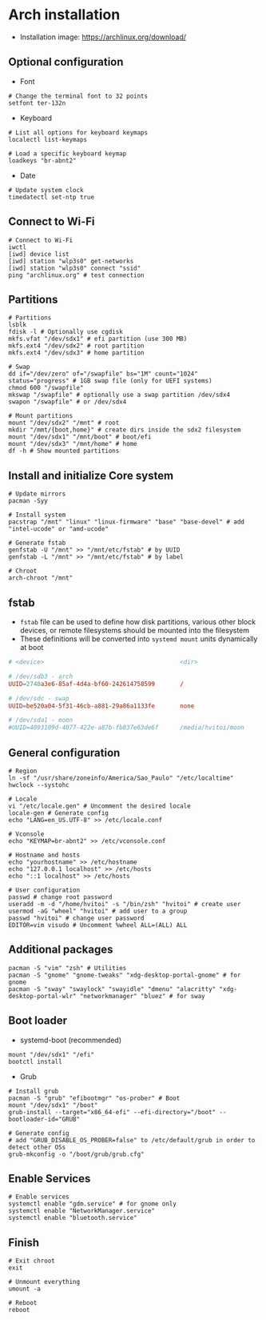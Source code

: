 # Arch installation

- Installation image: <https://archlinux.org/download/>

## Optional configuration

- Font

```shell
# Change the terminal font to 32 points
setfont ter-132n
```

- Keyboard

```shell
# List all options for keyboard keymaps
localectl list-keymaps

# Load a specific keyboard keymap
loadkeys "br-abnt2"
```

- Date

```shell
# Update system clock
timedatectl set-ntp true
```

## Connect to Wi-Fi

```shell
# Connect to Wi-Fi
iwctl
[iwd] device list
[iwd] station "wlp3s0" get-networks
[iwd] station "wlp3s0" connect "ssid"
ping "archlinux.org" # test connection
```

## Partitions

```shell
# Partitions
lsblk
fdisk -l # Optionally use cgdisk
mkfs.vfat "/dev/sdx1" # efi partition (use 300 MB)
mkfs.ext4 "/dev/sdx2" # root partition
mkfs.ext4 "/dev/sdx3" # home partition

# Swap
dd if="/dev/zero" of="/swapfile" bs="1M" count="1024" status="progress" # 1GB swap file (only for UEFI systems)
chmod 600 "/swapfile"
mkswap "/swapfile" # optionally use a swap partition /dev/sdx4
swapon "/swapfile" # or /dev/sdx4

# Mount partitions
mount "/dev/sdx2" "/mnt" # root
mkdir "/mmt/{boot,home}" # create dirs inside the sdx2 filesystem
mount "/dev/sdx1" "/mnt/boot" # boot/efi
mount "/dev/sdx3" "/mnt/home" # home
df -h # Show mounted partitions
```

## Install and initialize Core system

```shell
# Update mirrors
pacman -Syy

# Install system
pacstrap "/mnt" "linux" "linux-firmware" "base" "base-devel" # add "intel-ucode" or "amd-ucode"

# Generate fstab
genfstab -U "/mnt" >> "/mnt/etc/fstab" # by UUID
genfstab -L "/mnt" >> "/mnt/etc/fstab" # by label

# Chroot
arch-chroot "/mnt"
```

## fstab

- `fstab` file can be used to define how disk partitions, various other block devices, or remote filesystems should be mounted into the filesystem
- These definitions will be converted into `systemd mount` units dynamically at boot

```conf
# <device>                                      <dir>                   <type>  <options>               <dump>  <fsck>

# /dev/sdb3 - arch
UUID=2740a3e6-85af-4d4a-bf60-242614758599       /                       ext4    rw,relatime             0       1

# /dev/sdc - swap
UUID=be520a04-5f31-46cb-a881-29a86a1133fe       none                    swap    defaults                0       0

# /dev/sda1 - moon
#UUID=4093109d-4077-422e-a87b-fb837e63de6f      /media/hvitoi/moon      ext4    defaults,noauto         0       2
```

## General configuration

```shell
# Region
ln -sf "/usr/share/zoneinfo/America/Sao_Paulo" "/etc/localtime"
hwclock --systohc

# Locale
vi "/etc/locale.gen" # Uncomment the desired locale
locale-gen # Generate config
echo "LANG=en_US.UTF-8" >> /etc/locale.conf

# Vconsole
echo "KEYMAP=br-abnt2" >> /etc/vconsole.conf

# Hostname and hosts
echo "yourhostname" >> /etc/hostname
echo "127.0.0.1 localhost" >> /etc/hosts
echo "::1 localhost" >> /etc/hosts

# User configuration
passwd # change root password
useradd -m -d "/home/hvitoi" -s "/bin/zsh" "hvitoi" # create user
usermod -aG "wheel" "hvitoi" # add user to a group
passwd "hvitoi" # change user password
EDITOR=vim visudo # Uncomment %wheel ALL=(ALL) ALL
```

## Additional packages

```shell
pacman -S "vim" "zsh" # Utilities
pacman -S "gnome" "gnome-tweaks" "xdg-desktop-portal-gnome" # for gnome
pacman -S "sway" "swaylock" "swayidle" "dmenu" "alacritty" "xdg-desktop-portal-wlr" "networkmanager" "bluez" # for sway
```

## Boot loader

- systemd-boot (recommended)

```shell
mount "/dev/sdx1" "/efi"
bootctl install
```

- Grub

```shell
# Install grub
pacman -S "grub" "efibootmgr" "os-prober" # Boot
mount "/dev/sdx1" "/boot"
grub-install --target="x86_64-efi" --efi-directory="/boot" --bootloader-id="GRUB"

# Generate config
# add "GRUB_DISABLE_OS_PROBER=false" to /etc/default/grub in order to detect other OSs
grub-mkconfig -o "/boot/grub/grub.cfg"
```

## Enable Services

```shell
# Enable services
systemctl enable "gdm.service" # for gnome only
systemctl enable "NetworkManager.service"
systemctl enable "bluetooth.service"
```

## Finish

```shell
# Exit chroot
exit

# Unmount everything
umount -a

# Reboot
reboot
```
